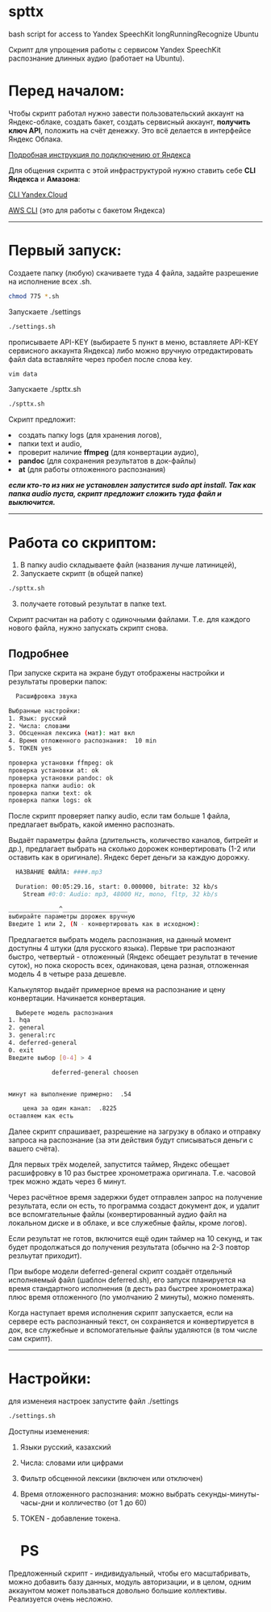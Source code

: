 # spttx 
bash script for access to Yandex SpeechKit longRunningRecognize Ubuntu

Скрипт для упрощения работы с сервисом Yandex SpeechKit распознание длинных аудио (работает на Ubuntu).

<H1> Перед началом:</H1>
Чтобы скрипт работал нужно завести пользовательский аккаунт на Яндекс-облаке, создать бакет, создать сервисный аккаунт, <b>получить ключ API</b>, положить на счёт денежку. Это всё делается в интерфейсе Яндекс Облака.

[Подробная инструкция по подключению от Яндекса](https://cloud.yandex.ru/docs/speechkit/quickstart) 

Для общения скрипта с этой инфраструктурой нужно ставить себе <b>CLI Яндекса</b> и <b>Амазона</b>:

[CLI Yandex.Cloud](https://cloud.yandex.ru/docs/cli/)

[AWS CLI](https://cloud.yandex.ru/docs/storage/tools/aws-cli) (это для работы с бакетом Яндекса)

<hr>
<H1> Первый запуск:</H1> 
Создаете папку (любую) скачиваете туда 4 файла, задайте разрешение на исполнение всех .sh. 

```bash
chmod 775 *.sh
```

Запускаете ./settings 
```bash
./settings.sh
```
прописываете API-KEY (выбираете 5 пункт в меню, вставляете API-KEY сервисного аккаунта Яндекса) либо можно вручную отредактировать файл data вставляйте через пробел после слова key. 

```bash
vim data
```
Запускаете ./spttx.sh
```bash
./spttx.sh
```
Скрипт предложит:
<li> создать папку logs (для хранения логов),
<li> папки text и audio,
<li> проверит наличие <b> ffmpeg</b> (для конвертации аудио), 
<li> <b>pandoc</b> (для сохранения результатов в док-файлы) 
<li> <b>at</b> (для работы отложенного распознания)
  
***если кто-то из них не установлен запустится sudo apt install. Так как папка audio пуста, скрипт предложит сложить туда файл и выключится.***
  
<hr>
<H1> Работа со скриптом:</H1> 

1. В папку audio складываете файл (названия лучше латиницей), 
2. Запускаете скрипт (в общей папке) 
```bash
./spttx.sh
```
3. получаете готовый результат в папке text.

Скрипт расчитан на работу с одиночными файлами. Т.е. для каждого нового файла, нужно запускать скрипт снова.
    
<H2> Подробнее </H2>  
При запуске скрита на экране будут отображены настройки и результаты проверки папок:
  
```bash  
  Расшифровка звука

Выбранные настройки:
1. Язык: русский
2. Числа: словами
3. Обсценная лексика (мат): мат вкл
4. Время отложенного распознания:  10 min
5. TOKEN yes

проверка установки ffmpeg: ok
проверка установки at: ok
проверка установки pandoc: ok
проверка папки audio: ok
проверка папки text: ok
проверка папки logs: ok
```
  
  
После скрипт проверяет папку audio, если там больше 1 файла, предлагает выбрать, какой именно распознать. 
 
Выдаёт параметры файла (длительнсть, количество каналов, битрейт и др.), предлагает выбрать на сколько дорожек конвертировать (1-2 или оставить как в оригинале). Яндекс берет деньги за каждую дорожку.
 
```bash
  НАЗВАНИЕ ФАЙЛА: ####.mp3

  Duration: 00:05:29.16, start: 0.000000, bitrate: 32 kb/s
    Stream #0:0: Audio: mp3, 48000 Hz, mono, fltp, 32 kb/s

______________^__________________
выбирайте параметры дорожек вручную
Введите 1 или 2, (N - конвертировать как в исходном):
```
  
Предлагается выбрать модель распознания, на данный момент доступны 4 штуки (для русского языка). Первые три распознают быстро, четвертый - отложенный (Яндекс обещает результат в течение суток), но пока скорость всех, одинаковая, цена разная, отложенная модель 4 в четыре раза дешевле.
  
Калькулятор выдаёт примерное время на распознание и цену конвертации. Начинается конвертация.

```bash
  Выберете модель распознания
1. hqa
2. general
3. general:rc
4. deferred-general
0. exit
Введите выбор [0-4] > 4

			deferred-general choosen


минут на выполнение примерно:  .54

	цена за один канал:  .8225
оставляем как есть
```

Далее скрипт спрашивает, разрешение на загрузку в облако и отправку запроса на распознание (за эти действия будут списываться деньги с вашего счёта).

Для первых трёх моделей, запустится таймер, Яндекс обещает расшифровку в 10 раз быстрее хронометража оригинала. Т.е. часовой трек можно ждать через 6 минут.

Через расчётное время задержки будет отправлен запрос на получение результата, если он есть, то программа создаст документ док, и удалит все вспомгательные файлы (конвертированный аудио файл на локальном диске и в облаке, и все служебные файлы, кроме логов).

Если результат не готов, включится ещё один таймер на 10 секунд, и так будет продолжаться до получения результата (обычно на 2-3 повтор резльутат приходит). 

При выборе модели deferred-general скрипт создаёт отдельный исполняемый файл (шаблон deferred.sh), его запуск планируется на время стандартного исполнения (в десть раз быстрее хронометража) плюс время отложенного (по умолчанию 2 минуты), можно поменять. 

Когда наступает время исполнения скрипт запускается, если на сервере есть распознанный текст, он сохраняется и конвертируется в док, все служебные и вспомогательные файлы удаляются (в том числе сам скрипт). 
<hr>
<H1> Настройки:</H1> 
для изменеия настроек запустите файл ./settings

```bash
./settings.sh
```
	
Доступны иземенения:
1. Языки русский, казахский
2. Числа: словами или цифрами
3. Фильтр обсценной лексики (включен или отключен) 
4. Время отложенного распознания:  можно выбрать секунды-минуты-часы-дни и колличество (от 1 до 60) 
5. TOKEN - добавление токена.
	
	<H1>PS</H1>
Предложенный скрипт - индивидуальный, чтобы его масштабривать, можно добавить базу данных, модуль авторизации, и в целом, одним аккаунтом может пользваться довольно большие коллективы. Реализуется очень несложно.
